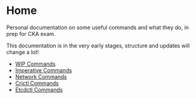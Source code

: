 # Home

Personal documentation on some useful commands and what they do, in prep for CKA exam.

This documentation is in the very early stages, structure and updates will change a lot!

* [WIP Commands](commands/WIP.md)
* [Imperative Commands](commands/imperative.md)
* [Network Commands](commands/network.md)
* [Crictl Commands](commands/crictl.md)
* [Etcdctl Commands](commands/etcdctl.md)
